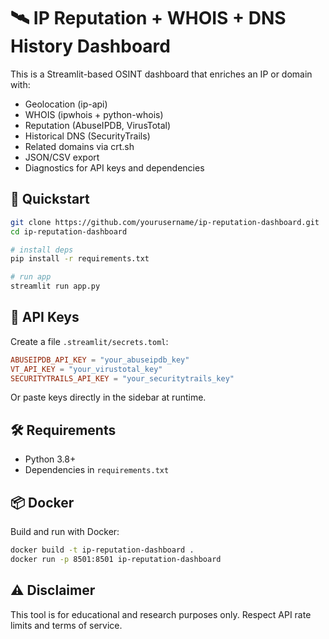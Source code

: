 # 🛰️ IP Reputation + WHOIS + DNS History Dashboard

This is a Streamlit-based OSINT dashboard that enriches an IP or domain with:

- Geolocation (ip-api)
- WHOIS (ipwhois + python-whois)
- Reputation (AbuseIPDB, VirusTotal)
- Historical DNS (SecurityTrails)
- Related domains via crt.sh
- JSON/CSV export
- Diagnostics for API keys and dependencies

## 🚀 Quickstart

```bash
git clone https://github.com/yourusername/ip-reputation-dashboard.git
cd ip-reputation-dashboard

# install deps
pip install -r requirements.txt

# run app
streamlit run app.py
```

## 🔑 API Keys

Create a file `.streamlit/secrets.toml`:

```toml
ABUSEIPDB_API_KEY = "your_abuseipdb_key"
VT_API_KEY = "your_virustotal_key"
SECURITYTRAILS_API_KEY = "your_securitytrails_key"
```

Or paste keys directly in the sidebar at runtime.

## 🛠 Requirements

- Python 3.8+
- Dependencies in `requirements.txt`

## 📦 Docker

Build and run with Docker:

```bash
docker build -t ip-reputation-dashboard .
docker run -p 8501:8501 ip-reputation-dashboard
```

## ⚠️ Disclaimer

This tool is for educational and research purposes only. Respect API rate limits and terms of service.
